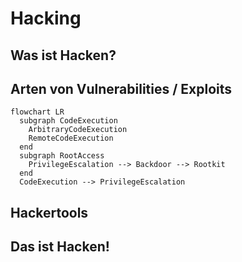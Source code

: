 # Hacking

## Was ist Hacken?

## Arten von Vulnerabilities / Exploits

```mermaid
flowchart LR
  subgraph CodeExecution
    ArbitraryCodeExecution
    RemoteCodeExecution
  end
  subgraph RootAccess
    PrivilegeEscalation --> Backdoor --> Rootkit
  end
  CodeExecution --> PrivilegeEscalation
```

## Hackertools

## Das ist Hacken!
